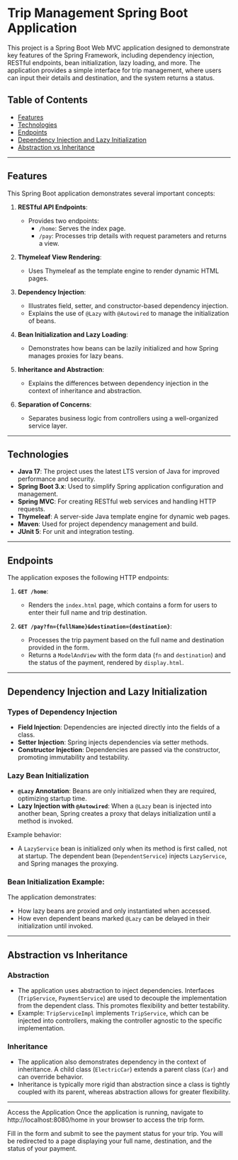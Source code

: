 # **Trip Management Spring Boot Application**

This project is a Spring Boot Web MVC application designed to demonstrate key features of the Spring Framework, including dependency injection, RESTful endpoints, bean initialization, lazy loading, and more. The application provides a simple interface for trip management, where users can input their details and destination, and the system returns a status.

## **Table of Contents**

- [Features](#features)
- [Technologies](#technologies)
- [Endpoints](#endpoints)
- [Dependency Injection and Lazy Initialization](#dependency-injection-and-lazy-initialization)
- [Abstraction vs Inheritance](#abstraction-vs-inheritance)

---

## **Features**

This Spring Boot application demonstrates several important concepts:

1. **RESTful API Endpoints**: 
   - Provides two endpoints:
     - `/home`: Serves the index page.
     - `/pay`: Processes trip details with request parameters and returns a view.

2. **Thymeleaf View Rendering**: 
   - Uses Thymeleaf as the template engine to render dynamic HTML pages.

3. **Dependency Injection**: 
   - Illustrates field, setter, and constructor-based dependency injection.
   - Explains the use of `@Lazy` with `@Autowired` to manage the initialization of beans.

4. **Bean Initialization and Lazy Loading**: 
   - Demonstrates how beans can be lazily initialized and how Spring manages proxies for lazy beans.

5. **Inheritance and Abstraction**: 
   - Explains the differences between dependency injection in the context of inheritance and abstraction.

6. **Separation of Concerns**: 
   - Separates business logic from controllers using a well-organized service layer.

---

## **Technologies**

- **Java 17**: The project uses the latest LTS version of Java for improved performance and security.
- **Spring Boot 3.x**: Used to simplify Spring application configuration and management.
- **Spring MVC**: For creating RESTful web services and handling HTTP requests.
- **Thymeleaf**: A server-side Java template engine for dynamic web pages.
- **Maven**: Used for project dependency management and build.
- **JUnit 5**: For unit and integration testing.

---


## **Endpoints**

The application exposes the following HTTP endpoints:

1. **`GET /home`**:
   - Renders the `index.html` page, which contains a form for users to enter their full name and trip destination.

2. **`GET /pay?fn={fullName}&destination={destination}`**:
   - Processes the trip payment based on the full name and destination provided in the form.
   - Returns a `ModelAndView` with the form data (`fn` and `destination`) and the status of the payment, rendered by `display.html`.

---

## **Dependency Injection and Lazy Initialization**

### **Types of Dependency Injection**

- **Field Injection**: Dependencies are injected directly into the fields of a class.
- **Setter Injection**: Spring injects dependencies via setter methods.
- **Constructor Injection**: Dependencies are passed via the constructor, promoting immutability and testability.

### **Lazy Bean Initialization**

- **`@Lazy` Annotation**: Beans are only initialized when they are required, optimizing startup time.
- **Lazy Injection with `@Autowired`**: When a `@Lazy` bean is injected into another bean, Spring creates a proxy that delays initialization until a method is invoked.

Example behavior:
- A `LazyService` bean is initialized only when its method is first called, not at startup. The dependent bean (`DependentService`) injects `LazyService`, and Spring manages the proxying.

### **Bean Initialization Example:**

The application demonstrates:
- How lazy beans are proxied and only instantiated when accessed.
- How even dependent beans marked `@Lazy` can be delayed in their initialization until invoked.

---

## **Abstraction vs Inheritance**

### **Abstraction**

- The application uses abstraction to inject dependencies. Interfaces (`TripService`, `PaymentService`) are used to decouple the implementation from the dependent class. This promotes flexibility and better testability.
- Example: `TripServiceImpl` implements `TripService`, which can be injected into controllers, making the controller agnostic to the specific implementation.

### **Inheritance**

- The application also demonstrates dependency in the context of inheritance. A child class (`ElectricCar`) extends a parent class (`Car`) and can override behavior.
- Inheritance is typically more rigid than abstraction since a class is tightly coupled with its parent, whereas abstraction allows for greater flexibility.

---

Access the Application
Once the application is running, navigate to http://localhost:8080/home in your browser to access the trip form.

Fill in the form and submit to see the payment status for your trip.
You will be redirected to a page displaying your full name, destination, and the status of your payment.
